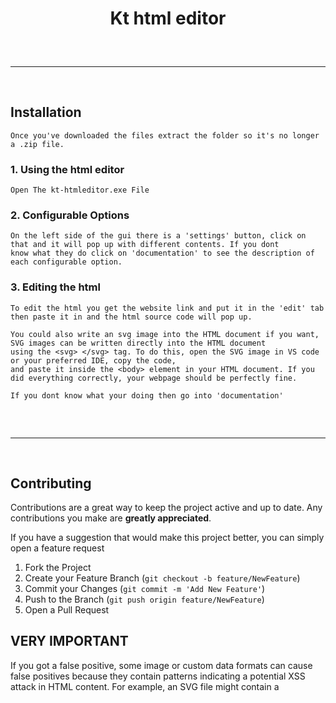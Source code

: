 <h1 align="center">
  Kt html editor
</h1>

 
<hr  style="border-radius: 2%; margin-top: 60px; margin-bottom: 60px;"  noshade=""  size="20"  width="100%">
  
## Installation
```
Once you've downloaded the files extract the folder so it's no longer a .zip file.
```
### 1. Using the html editor
```
Open The kt-htmleditor.exe File
```
### 2. Configurable Options
```
On the left side of the gui there is a 'settings' button, click on that and it will pop up with different contents. If you dont
know what they do click on 'documentation' to see the description of each configurable option.
```
### 3. Editing the html
```
To edit the html you get the website link and put it in the 'edit' tab then paste it in and the html source code will pop up.

You could also write an svg image into the HTML document if you want, SVG images can be written directly into the HTML document
using the <svg> </svg> tag. To do this, open the SVG image in VS code or your preferred IDE, copy the code,
and paste it inside the <body> element in your HTML document. If you did everything correctly, your webpage should be perfectly fine.

If you dont know what your doing then go into 'documentation'
```
<hr  style="border-radius: 2%; margin-top: 60px; margin-bottom: 60px;"  noshade=""  size="20"  width="100%">
  
## Contributing
Contributions are a great way to keep the project active and up to date. Any contributions you make are **greatly appreciated**.

If you have a suggestion that would make this project better, you can simply open a feature request

1. Fork the Project
2. Create your Feature Branch (`git checkout -b feature/NewFeature`)
3. Commit your Changes (`git commit -m 'Add New Feature'`)
4. Push to the Branch (`git push origin feature/NewFeature`)
5. Open a Pull Request

## VERY IMPORTANT
If you got a false positive, some image or custom data formats can cause false positives because they contain patterns indicating a potential XSS attack in HTML content. For example, an SVG file might contain a <script> tag. If you expect this type of content from legitimate users, narrowly tailor your XSS rules to allow HTML requests that include these other data formats.

## License
Kt-Htmleditor is distributed under the MIT License. See `LICENSE.md` for more information.
